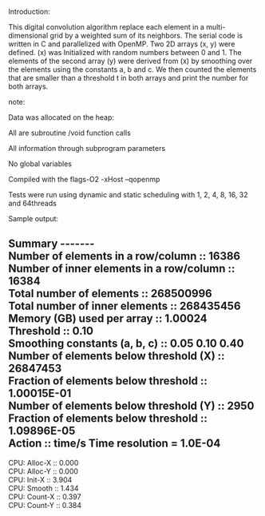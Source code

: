 


  Introduction:

  This digital convolution algorithm replace each element in a  multi-dimensional grid by a weighted sum of its neighbors. The serial code is written in C and parallelized with OpenMP. Two 2D arrays (x, y) were defined. (x) was Initialized with random numbers between 0 and 1. The elements of the second array (y) were derived from (x) by smoothing over the elements using the constants a, b and c. We then counted the elements that are smaller than a threshold t in both arrays and print the number for both arrays. 


  note: 

  Data was allocated on the heap:

  All are subroutine /void function calls 

  All information through subprogram parameters 

  No global variables 

  Compiled with the flags-O2 -xHost –qopenmp

  Tests were run using dynamic and  static scheduling with 1, 2, 4, 8, 16, 32 and 64threads 
   


  Sample output:


Summary  -------  
Number of elements in a row/column       :: 16386  
Number of inner elements in a row/column :: 16384  
Total number of elements                 :: 268500996  
Total number of inner elements           :: 268435456  
Memory (GB) used per array               :: 1.00024  
Threshold                                :: 0.10  
Smoothing constants (a, b, c)            :: 0.05 0.10 0.40  
Number of elements below threshold (X)   :: 26847453  
Fraction of elements below threshold     :: 1.00015E-01  
Number of elements below threshold (Y)   :: 2950  
Fraction of elements below threshold     :: 1.09896E-05  
Action       :: time/s Time resolution = 1.0E-04  
------  
CPU: Alloc-X :: 0.000  
CPU: Alloc-Y :: 0.000  
CPU: Init-X  :: 3.904  
CPU: Smooth  :: 1.434  
CPU: Count-X :: 0.397  
CPU: Count-Y :: 0.384  

  
 
